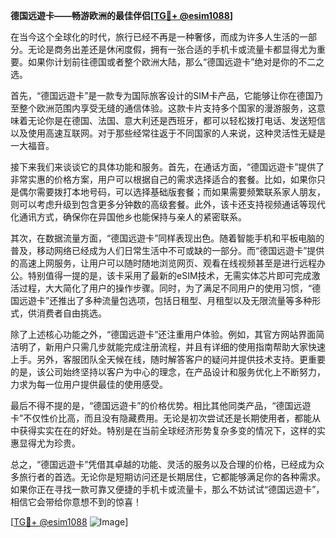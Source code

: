 **德国远遊卡——畅游欧洲的最佳伴侣[[TG💪+ @esim1088](https://t.me/s/esim1088)]**

在当今这个全球化的时代，旅行已经不再是一种奢侈，而成为许多人生活的一部分。无论是商务出差还是休闲度假，拥有一张合适的手机卡或流量卡都显得尤为重要。如果你计划前往德国或者整个欧洲大陆，那么“德国远遊卡”绝对是你的不二之选。

首先，“德国远遊卡”是一款专为国际旅客设计的SIM卡产品，它能够让你在德国乃至整个欧洲范围内享受无缝的通信体验。这款卡片支持多个国家的漫游服务，这意味着无论你是在德国、法国、意大利还是西班牙，都可以轻松拨打电话、发送短信以及使用高速互联网。对于那些经常往返于不同国家的人来说，这种灵活性无疑是一大福音。

接下来我们来谈谈它的具体功能和服务。首先，在通话方面，“德国远遊卡”提供了非常实惠的价格方案，用户可以根据自己的需求选择适合的套餐。比如，如果你只是偶尔需要拨打本地号码，可以选择基础版套餐；而如果需要频繁联系家人朋友，则可以考虑升级到包含更多分钟数的高级套餐。此外，该卡还支持视频通话等现代化通讯方式，确保你在异国他乡也能保持与亲人的紧密联系。

其次，在数据流量方面，“德国远遊卡”同样表现出色。随着智能手机和平板电脑的普及，移动网络已经成为人们日常生活中不可或缺的一部分。而“德国远遊卡”提供的高速上网服务，让用户可以随时随地浏览网页、观看在线视频甚至是进行远程办公。特别值得一提的是，该卡采用了最新的eSIM技术，无需实体芯片即可完成激活过程，大大简化了用户的操作步骤。同时，为了满足不同用户的使用习惯，“德国远遊卡”还推出了多种流量包选项，包括日租型、月租型以及无限流量等多种形式，供消费者自由挑选。

除了上述核心功能之外，“德国远遊卡”还注重用户体验。例如，其官方网站界面简洁明了，新用户只需几步就能完成注册流程，并且有详细的使用指南帮助大家快速上手。另外，客服团队全天候在线，随时解答客户的疑问并提供技术支持。更重要的是，该公司始终坚持以客户为中心的理念，在产品设计和服务优化上不断努力，力求为每一位用户提供最佳的使用感受。

最后不得不提的是，“德国远遊卡”的价格优势。相比其他同类产品，“德国远遊卡”不仅性价比高，而且没有隐藏费用。无论是初次尝试还是长期使用者，都能从中获得实实在在的好处。特别是在当前全球经济形势复杂多变的情况下，这样的实惠显得尤为珍贵。

总之，“德国远遊卡”凭借其卓越的功能、灵活的服务以及合理的价格，已经成为众多旅行者的首选。无论你是短期访问还是长期居住，它都能够满足你的各种需求。如果你正在寻找一款可靠又便捷的手机卡或流量卡，那么不妨试试“德国远遊卡”，相信它会带给你意想不到的惊喜！

[[TG💪+ @esim1088](https://t.me/s/esim1088) ![Image](https://i.postimg.cc/4NQfJmqS/Snipaste-2025-05-13-00-14-12.png)]